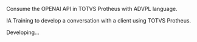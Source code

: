 Consume the OPENAI API in TOTVS Protheus with ADVPL language.

IA Training to develop a conversation with a client using TOTVS Protheus.

Developing...